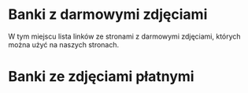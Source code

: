 # Banki z darmowymi zdjęciami

W tym miejscu lista linków ze stronami z darmowymi zdjęciami, których można użyć na naszych stronach.


# Banki ze zdjęciami płatnymi


